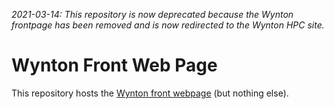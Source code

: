 _2021-03-14: This repository is now deprecated because the Wynton frontpage has been removed and is now redirected to the Wynton HPC site._

# Wynton Front Web Page 

This repository hosts the [Wynton front webpage](https://wynton.ucsf.edu/) (but nothing else).
